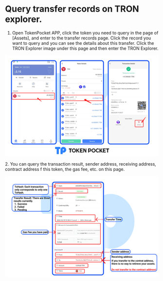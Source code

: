 # Query transfer records on TRON explorer.

1. Open TokenPocket APP, click the token you need to query in the page of \[Assets], and enter to the transfer records page. Click the record you want to query and you can see the details about this transfer. Click the TRON Explorer image under this page and then enter the TRON Explorer.&#x20;

![](../../../.gitbook/assets/tron1.png)

2\. You can query the transaction result, sender address, receiving address, contract address f this token, the gas fee, etc. on this page.

![](../../../.gitbook/assets/tron2.png)
